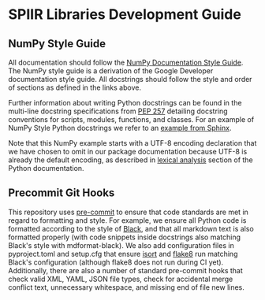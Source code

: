 # SPIIR Libraries Development Guide

## NumPy Style Guide

All documentation should follow the [NumPy Documentation Style Guide].
The NumPy style guide is a derivation of the Google Developer documentation style guide.
All docstrings should follow the style and order of sections as defined in the links above.

Further information about writing Python docstrings can be found in the multi-line
docstring specifications from [PEP 257] detailing docstring conventions for scripts,
modules, functions, and classes. For an example of NumPy Style Python docstrings we
refer to an [example from Sphinx].

Note that this NumPy example starts with a UTF-8 encoding declaration that we have
chosen to omit in our package documentation because UTF-8 is already the default
encoding, as described in [lexical analysis] section of the Python documentation.

## Precommit Git Hooks

This repository uses [pre-commit] to ensure that code standards are met in regard to
formatting and style. For example, we ensure all Python code is formatted according to
the style of [Black], and that all markdown text is also formatted properly (with code
snippets inside docstrings also matching Black's style with mdformat-black). We also
add configuration files in pyproject.toml and setup.cfg that ensure [isort] and [flake8]
run matching Black's configuration (although flake8 does not run during CI yet).
Additionally, there are also a number of standard pre-commit hooks that check valid
XML, YAML, JSON file types, check for accidental merge conflict text, unnecessary
whitespace, and missing end of file new lines.

<!-- # References -->

[black]: https://black.readthedocs.io/en/stable/1
[example from sphinx]: https://sphinxcontrib-napoleon.readthedocs.io/en/latest/example_numpy.html#example-numpy
[flake8]: https://flake8.pycqa.org/en/latest/
[isort]: https://pycqa.github.io/isort/
[lexical analysis]: https://docs.python.org/3/reference/lexical_analysis.html#encoding-declarations
[numpy documentation style guide]: https://numpydoc.readthedocs.io/en/latest/format.html
[pep 257]: https://peps.python.org/pep-0257/#multi-line-docstrings
[pre-commit]: https://pre-commit.com/
